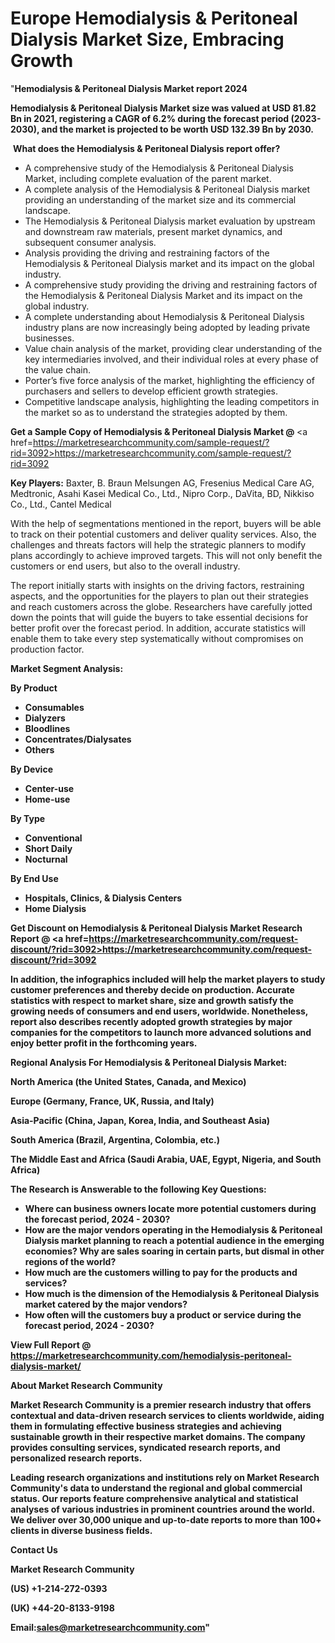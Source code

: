 # Europe Hemodialysis & Peritoneal Dialysis Market Size, Embracing Growth
"<strong>Hemodialysis & Peritoneal Dialysis Market report 2024</strong>

<strong>Hemodialysis & Peritoneal Dialysis Market size was valued at USD 81.82 Bn in 2021, registering a CAGR of 6.2% during the forecast period (2023-2030), and the market is projected to be worth USD 132.39 Bn by 2030.</strong>

 <strong><b>What does the Hemodialysis & Peritoneal Dialysis report offer?</b></strong>
<ul>
  <li>A comprehensive study of the Hemodialysis & Peritoneal Dialysis Market, including complete evaluation of the parent market.</li>
  <li>A complete analysis of the Hemodialysis & Peritoneal Dialysis market providing an understanding of the market size and its commercial landscape.</li>
  <li>The Hemodialysis & Peritoneal Dialysis market evaluation by upstream and downstream raw materials, present market dynamics, and subsequent consumer analysis.</li>
  <li>Analysis providing the driving and restraining factors of the Hemodialysis & Peritoneal Dialysis market and its impact on the global industry.</li>
  <li>A comprehensive study providing the driving and restraining factors of the Hemodialysis & Peritoneal Dialysis Market and its impact on the global industry.</li>
  <li>A complete understanding about Hemodialysis & Peritoneal Dialysis industry plans are now increasingly being adopted by leading private businesses.</li>
  <li>Value chain analysis of the market, providing clear understanding of the key intermediaries involved, and their individual roles at every phase of the value chain.</li>
  <li>Porter’s five force analysis of the market, highlighting the efficiency of purchasers and sellers to develop efficient growth strategies.</li>
  <li>Competitive landscape analysis, highlighting the leading competitors in the market so as to understand the strategies adopted by them.</li>
</ul>

<strong>Get a Sample Copy of Hemodialysis & Peritoneal Dialysis Market @ </strong><a href=https://marketresearchcommunity.com/sample-request/?rid=3092><u>https://marketresearchcommunity.com/sample-request/?rid=3092</u></a>

<strong>Key Players:</strong> 
Baxter, B. Braun Melsungen AG, Fresenius Medical Care AG, Medtronic, Asahi Kasei Medical Co., Ltd., Nipro Corp., DaVita, BD, Nikkiso Co., Ltd., Cantel Medical

With the help of segmentations mentioned in the report, buyers will be able to track on their potential customers and deliver quality services. Also, the challenges and threats factors will help the strategic planners to modify plans accordingly to achieve improved targets. This will not only benefit the customers or end users, but also to the overall industry.

The report initially starts with insights on the driving factors, restraining aspects, and the opportunities for the players to plan out their strategies and reach customers across the globe. Researchers have carefully jotted down the points that will guide the buyers to take essential decisions for better profit over the forecast period. In addition, accurate statistics will enable them to take every step systematically without compromises on production factor.

<strong>Market Segment Analysis:</strong>


<strong><strong>By Product</strong></h4>
<ul>
 	<li>Consumables</li>
 	<li>Dialyzers</li>
 	<li>Bloodlines</li>
 	<li>Concentrates/Dialysates</li>
 	<li>Others</li>
</ul>
<strong><strong>By Device</strong></h4>
<ul>
 	<li>Center-use</li>
 	<li>Home-use</li>
</ul>
<strong><strong>By Type</strong></h4>
<ul>
 	<li>Conventional</li>
 	<li>Short Daily</li>
 	<li>Nocturnal</li>
</ul>
<strong><strong>By End Use</strong></h4>
<ul>
 	<li>Hospitals, Clinics, &amp; Dialysis Centers</li>
 	<li>Home Dialysis</li>
</ul>

<strong>Get Discount on Hemodialysis & Peritoneal Dialysis Market Research Report @ </b></strong><a href=https://marketresearchcommunity.com/request-discount/?rid=3092><u>https://marketresearchcommunity.com/request-discount/?rid=3092</u></a>

In addition, the infographics included will help the market players to study customer preferences and thereby decide on production. Accurate statistics with respect to market share, size and growth satisfy the growing needs of consumers and end users, worldwide. Nonetheless, report also describes recently adopted growth strategies by major companies for the competitors to launch more advanced solutions and enjoy better profit in the forthcoming years.

<strong>Regional Analysis For Hemodialysis & Peritoneal Dialysis Market:</strong>

<strong>North America</strong> (the United States, Canada, and Mexico)

<strong>Europe</strong> (Germany, France, UK, Russia, and Italy)

<strong>Asia-Pacific</strong> (China, Japan, Korea, India, and Southeast Asia)

<strong>South America</strong> (Brazil, Argentina, Colombia, etc.)

<strong>The Middle East and Africa</strong> (Saudi Arabia, UAE, Egypt, Nigeria, and South Africa)

<strong>The Research is Answerable to the following Key Questions:</strong>
<ul>
 	<li>Where can business owners locate more potential customers during the forecast period, 2024 - 2030?</li>
 	<li>How are the major vendors operating in the Hemodialysis & Peritoneal Dialysis market planning to reach a potential audience in the emerging economies? Why are sales soaring in certain parts, but dismal in other regions of the world?</li>
 	<li>How much are the customers willing to pay for the products and services?</li>
 	<li>How much is the dimension of the Hemodialysis & Peritoneal Dialysis market catered by the major vendors?</li>
 	<li>How often will the customers buy a product or service during the forecast period, 2024 - 2030?</li>
</ul>

<strong>View Full Report @</strong> <a href=https://marketresearchcommunity.com/hemodialysis-peritoneal-dialysis-market/>https://marketresearchcommunity.com/hemodialysis-peritoneal-dialysis-market/</a>

<strong>About Market Research Community</strong>

Market Research Community is a premier research industry that offers contextual and data-driven research services to clients worldwide, aiding them in formulating effective business strategies and achieving sustainable growth in their respective market domains. The company provides consulting services, syndicated research reports, and personalized research reports.

Leading research organizations and institutions rely on Market Research Community's data to understand the regional and global commercial status. Our reports feature comprehensive analytical and statistical analyses of various industries in prominent countries around the world. We deliver over 30,000 unique and up-to-date reports to more than 100+ clients in diverse business fields.

<strong>Contact Us</strong>

<strong>Market Research Community</strong>

(US) +1-214-272-0393

(UK) +44-20-8133-9198

<strong>Email:</strong>sales@marketresearchcommunity.com"
